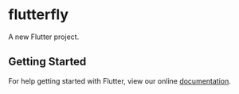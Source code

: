 # flutterfly

A new Flutter project.

## Getting Started

For help getting started with Flutter, view our online
[documentation](http://flutter.io/).
